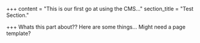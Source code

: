+++
content = "This is our first go at using the CMS..."
section_title = "Test Section."

+++
Whats this part about?? Here are some things... Might need a page template?